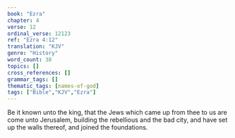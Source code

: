 ```yaml
---
book: "Ezra"
chapter: 4
verse: 12
ordinal_verse: 12123
ref: "Ezra 4:12"
translation: "KJV"
genre: "History"
word_count: 38
topics: []
cross_references: []
grammar_tags: []
thematic_tags: [names-of-god]
tags: ["Bible","KJV","Ezra"]
---
```

Be it known unto the king, that the Jews which came up from thee to us are come unto Jerusalem, building the rebellious and the bad city, and have set up the walls thereof, and joined the foundations.
